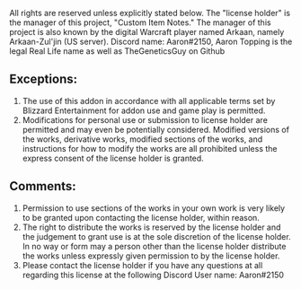 All rights are reserved unless explicitly stated below. The "license holder" is the manager of this project, "Custom Item Notes." The manager of this project is also known by the digital Warcraft player named Arkaan, namely Arkaan-Zul'jin (US server). Discord name: Aaron#2150, Aaron Topping is the legal Real Life name as well as TheGeneticsGuy on Github

## Exceptions:

1. The use of this addon in accordance with all applicable terms set by Blizzard Entertainment for addon use and game play is permitted.
2. Modifications for personal use or submission to license holder are permitted and may even be potentially considered. Modified versions of the works, derivative works, modified sections of the works, and instructions for how to modify the works are all prohibited unless the express consent of the license holder is granted.

## Comments:

1. Permission to use sections of the works in your own work is very likely to be granted upon contacting the license holder, within reason.
2. The right to distribute the works is reserved by the license holder and the judgement to grant use is at the sole discretion of the license holder. In no way or form may a person other than the license holder distribute the works unless expressly given permission to by the license holder.
3. Please contact the license holder if you have any questions at all regarding this license at the following Discord User name: Aaron#2150